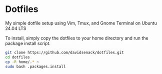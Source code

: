 # Dotfiles

My simple dotfile setup using Vim, Tmux, and Gnome Terminal on Ubuntu 24.04 LTS

To install, simply copy the dotfiles to your home directory and run
the package install script.

```bash
git clone https://github.com/davidsenack/dotfiles.git
cd dotfiles
cp -R home/.* ~
sudo bash .packages.install
```
